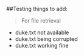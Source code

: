 ##Testing things to add:

> For file retrieval
- duke.txt not available 
- duke.txt being corrupted
- duke.txt working fine